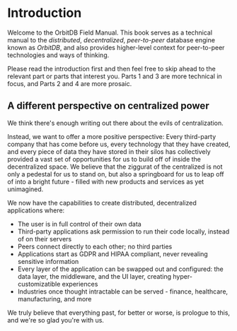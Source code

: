 # Introduction

Welcome to the OrbitDB Field Manual. This book serves as a technical manual to the _distributed_, _decentralized_, _peer-to-peer_ database engine known as _OrbitDB_, and also provides higher-level context for peer-to-peer technologies and ways of thinking.

Please read the introduction first and then feel free to skip ahead to the relevant part or parts that interest you. Parts 1 and 3 are more technical in focus, and Parts 2 and 4 are more prosaic.

## A different perspective on centralized power

We think there's enough writing out there about the evils of centralization.

Instead, we want to offer a more positive perspective: Every third-party company that has come before us, every technology that they have created, and every piece of data they have stored in their silos has collectively provided a vast set of opportunities for us to build off of inside the decentralized space. We believe that the ziggurat of the centralized is not only a pedestal for us to stand on, but also a springboard for us to leap off of into a bright future - filled with new products and services as yet unimagined.

We now have the capabilities to create distributed, decentralized applications where:

- The user is in full control of their own data
- Third-party applications ask permission to run their code locally, instead of on their servers
- Peers connect directly to each other; no third parties
- Applications start as GDPR and HIPAA compliant, never revealing sensitive information
- Every layer of the application can be swapped out and configured: the data layer, the middleware, and the UI layer, creating hyper-customizatible experiences
- Industries once thought intractable can be served - finance, healthcare, manufacturing, and more

We truly believe that everything past, for better or worse, is prologue to this, and we're so glad you're with us.
